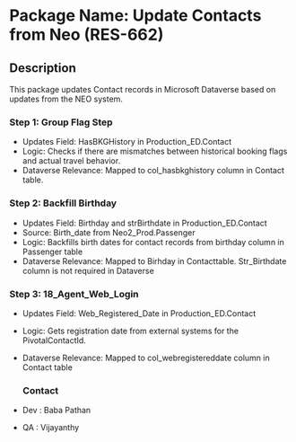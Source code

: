 # Package Name: Update Contacts from Neo (RES-662)
## Description 
This package updates Contact records in Microsoft Dataverse based on updates from the NEO system.
### Step 1: Group Flag Step
- Updates Field: HasBKGHistory in Production_ED.Contact
- Logic: Checks if there are mismatches between historical booking flags and actual travel behavior.
- Dataverse Relevance:  Mapped to col_hasbkghistory column in Contact table.
### Step 2: Backfill Birthday
- Updates Field: Birthday and strBirthdate in Production_ED.Contact
- Source: Birth_date from Neo2_Prod.Passenger
- Logic: Backfills birth dates for contact records from birthday column in Passenger table 
- Dataverse Relevance:  Mapped to Birhday in Contacttable. Str_Birthdate column is not required in Dataverse
### Step 3: 18_Agent_Web_Login
- Updates Field: Web_Registered_Date in Production_ED.Contact
- Logic: Gets registration date from external systems for the PivotalContactId.
- Dataverse Relevance: Mapped to col_webregistereddate column in Contact table

  ### Contact
- Dev  : Baba Pathan
- QA   : Vijayanthy
